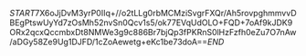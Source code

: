 $START$7X6oJjDvM3yrP0IIq+//o2tLLg0rbMCMziSvgrFXQr/Ah5rovpghmmvvDBEgPtswUyYd7zOsMh52nvSn0Qcv1s5/ok77EVqUdOLO+FQD+7oAf9kJDK9ORx2qcxQccmbxDt8NMWe3g9c886Br7bjQp3fPKRnS0lHzFzfh0eZu7O7nAw/aDGy58Ze9Ug1DJFD/1cZoAewetg+eKc1be73doA==$END$